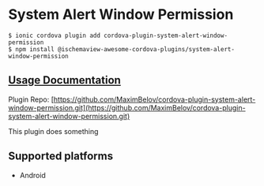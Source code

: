 # System Alert Window Permission

```
$ ionic cordova plugin add cordova-plugin-system-alert-window-permission
$ npm install @ischemaview-awesome-cordova-plugins/system-alert-window-permission
```

## [Usage Documentation](https://danielsogl.gitbook.io/awesome-cordova-plugins/plugins/system-alert-window-permission/)

Plugin Repo: [https://github.com/MaximBelov/cordova-plugin-system-alert-window-permission.git](https://github.com/MaximBelov/cordova-plugin-system-alert-window-permission.git)

This plugin does something

## Supported platforms

- Android
  


